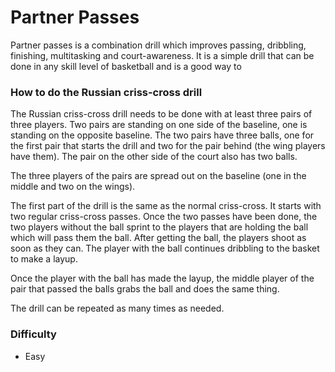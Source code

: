 
# Partner Passes

Partner passes is a combination drill which improves passing, dribbling, finishing, multitasking and court-awareness. It is a simple drill that can be done in any skill level of basketball and is a good way to 
### How to do the Russian criss-cross drill

The Russian criss-cross drill needs to be done with at least three pairs of three players. Two pairs are standing on one side of the baseline, one is standing on the opposite baseline. The two pairs have three balls, one for the first pair that starts the drill and two for the pair behind (the wing players have them). The pair on the other side of the court also has two balls.

The three players of the pairs are spread out on the baseline (one in the middle and two on the wings).

The first part of the drill is the same as the normal criss-cross. It starts with two regular criss-cross passes. Once the two passes have been done, the two players without the ball sprint to the players that are holding the ball which will pass them the ball. After getting the ball, the players shoot as soon as they can. The player with the ball continues dribbling to the basket to make a layup.

Once the player with the ball has made the layup, the middle player of the pair that passed the balls grabs the ball and does the same thing.

The drill can be repeated as many times as needed.

### Difficulty
- Easy
<!--stackedit_data:
eyJoaXN0b3J5IjpbLTYxNjMxMDI1OV19
-->